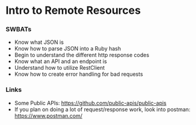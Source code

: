 # Intro to Remote Resources

### SWBATs
  - Know what JSON is
  - Know how to parse JSON into a Ruby hash
  - Begin to understand the different http response codes
  - Know what an API and an endpoint is
  - Understand how to utilize RestClient
  - Know how to create error handling for bad requests

### Links

- Some Public APIs: https://github.com/public-apis/public-apis
- If you plan on doing a lot of request/response work, look into postman: https://www.postman.com/
